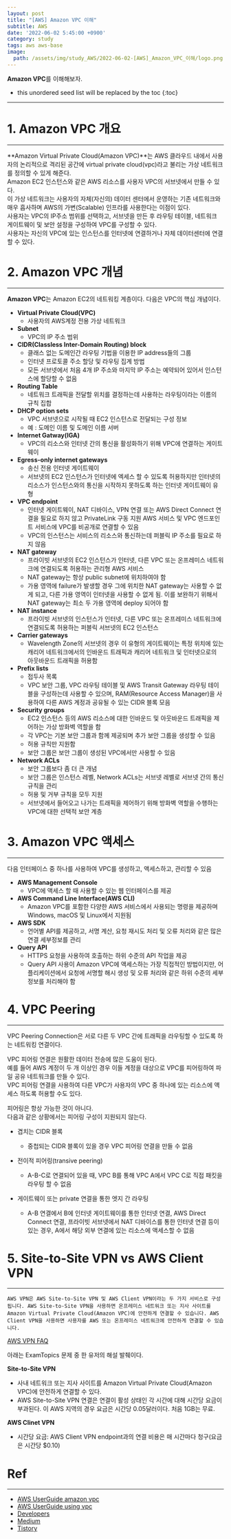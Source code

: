 ```yaml
---
layout: post
title: "[AWS] Amazon VPC 이해"
subtitle: AWS
date: '2022-06-02 5:45:00 +0900'
category: study
tags: aws aws-base
image:
  path: /assets/img/study_AWS/2022-06-02-[AWS]_Amazon_VPC_이해/logo.png
---
```


**Amazon VPC**를 이해해보자.

<!--more-->

* this unordered seed list will be replaced by the toc
{:toc}

<hr/>

# 1. Amazon VPC 개요
---

**Amazon Virtual Private Cloud(Amazon VPC)**는 AWS 클라우드 내에서 사용자의 논리적으로 격리된 공간에 virtual private cloud(vpc)라고 불리는 가상 네트워크를 정의할 수 있게 해준다.<br>
Amazon EC2 인스턴스와 같은 AWS 리소스를 사용자 VPC의 서브넷에서 만들 수 있다.<br>
이 가상 네트워크는 사용자의 자체(자신의) 데이터 센터에서 운영하는 기존 네트워크와 매우 흡사하며 AWS의 가변(Scalable) 인프라를 사용한다는 이점이 있다.<br>
사용자는 VPC의 IP주소 범위를 선택하고, 서브넷을 만든 후 라우팅 테이블, 네트워크 게이트웨이 및 보안 설정을 구성하여 VPC를 구성할 수 있다.<br>
사용자는 자신의 VPC에 있는 인스턴스를 인터넷에 연결하거나 자체 데이터센터에 연결할 수 있다.


# 2. Amazon VPC 개념
---

**Amazon VPC**는 Amazon EC2의 네트워킹 계층이다.
다음은 VPC의 핵심 개념이다.

* **Virtual Private Cloud(VPC)**
  - 사용자의 AWS계정 전용 가상 네트워크
* **Subnet**
  - VPC의 IP 주소 범위
* **CIDR(Classless Inter-Domain Routing) block**
  - 클래스 없는 도메인간 라우팅 기법을 이용한 IP address들의 그룹
  - 인터넷 프로토콜 주소 할당 및 라우팅 집계 방법
  - 모든 서브넷에서 처음 4개 IP 주소와 마지막 IP 주소는 예약되어 있어서 인스턴스에 할당할 수 없음
* **Routing Table**
  - 네트워크 트래픽을 전달할 위치를 결정하는데 사용하는 라우팅이라는 이름의 규칙 집합
* **DHCP option sets**
  - VPC 서브넷으로 시작될 때 EC2 인스턴스로 전달되는 구성 정보
  - 예 : 도메인 이름 및 도메인 이름 서버
* **Internet Gatway(IGA)**
  - VPC의 리소스와 인터넷 간의 통신을 활성화하기 위해 VPC에 연결하는 게이트웨이
* **Egress-only internet gateways**
  - 송신 전용 인터넷 게이트웨이
  - 서브넷의 EC2 인스턴스가 인터넷에 엑세스 할 수 있도록 허용하지만 인터넷의 리소스가 인스턴스와의 통신을 시작하지 못하도록 하는 인터넷 게이트웨이 유형
* **VPC endpoint**
  - 인터넷 게이트웨이, NAT 디바이스, VPN 연결 또는 AWS Direct Connect 연결을 필요로 하지 않고 PrivateLink 구동 지원 AWS 서비스 및 VPC 엔드포인트 서비스에 VPC를 비공개로 연결할 수 있음
  - VPC의 인스턴스는 서비스의 리소스와 통신하는데 퍼블릭 IP 주소를 필요로 하지 않음
* **NAT gateway**
  - 프라이빗 서브넷의 EC2 인스턴스가 인터넷, 다른 VPC 또는 온프레미스 네트워크에 연결되도록 허용하는 관리형 AWS 서비스
  - NAT gateway는 항상 public subnet에 위치하여야 함
  - 가용 영역에 failure가 발생할 경우 그에 위치한 NAT gateway는 사용할 수 없게 되고, 다른 가용 영역이 인터넷을 사용할 수 없게 됨. 이를 보완하기 위해서 NAT gateway는 최소 두 가용 영역에 deploy 되어야 함
* **NAT instance**
  - 프라이빗 서브넷의 인스턴스가 인터넷, 다른 VPC 또는 온프레미스 네트워크에 연결되도록 허용하는 퍼블릭 서브넷의 EC2 인스턴스
* **Carrier gateways**
  - Wavelength Zone의 서브넷의 경우 이 유형의 게이트웨이는 특정 위치에 있는 캐리어 네트워크에서의 인바운드 트래픽과 캐리어 네트워크 및 인터넷으로의 아웃바운드 트래픽을 허용함
* **Prefix lists**
  - 접두사 목록
  - VPC 보안 그룹, VPC 라우팅 테이블 및 AWS Transit Gateway 라우팅 테이블을 구성하는데 사용할 수 있으며, RAM(Resource Access Manager)을 사용하여 다른 AWS 계정과 공유될 수 있는 CIDR 블록 모음
* **Security groups**
  - EC2 인스턴스 등의 AWS 리소스에 대한 인바운드 및 아웃바운드 트래픽을 제어하는 가상 방화벽 역할을 함
  - 각 VPC는 기본 보안 그룹과 함께 제공되며 추가 보안 그룹을 생성할 수 있음
  - 허용 규칙만 지원함
  - 보안 그룹은 보안 그룹이 생성된 VPC에서만 사용할 수 있음
* **Network ACLs**
  - 보안 그룹보다 좀 더 큰 개념
  - 보안 그룹은 인스턴스 레벨, Network ACLs는 서브넷 레벨로 서브넷 간의 통신 규칙을 관리
  - 허용 및 거부 규칙을 모두 지원
  - 서브넷에서 들어오고 나가는 트래픽을 제어하기 위해 방화벽 역할을 수행하는 VPC에 대한 선택적 보안 계층



# 3. Amazon VPC 액세스
---

다음 인터페이스 중 하나를 사용하여 VPC를 생성하고, 액세스하고, 관리할 수 있음

* **AWS Management Console**
  + VPC에 액세스 할 때 사용할 수 있는 웹 인터페이스를 제공
* **AWS Command Line Interface(AWS CLI)**
  + Amazon VPC를 포함한 다양한 AWS 서비스에서 사용되는 명령을 제공하며 Windows, macOS 및 Linux에서 지원됨
* **AWS SDK**
  + 언어별 API를 제공하고, 서명 계산, 요청 재시도 처리 및 오류 처리와 같은 많은 연결 세부정보를 관리
* **Query API**
  + HTTPS 요청을 사용하여 호출하는 하위 수준의 API 작업을 제공
  + Query API 사용이 Amazon VPC에 액세스하는 가장 직접적인 방법이지만, 어플리케이션에서 요청에 서명할 해시 생성 및 오류 처리와 같은 하위 수준의 세부 정보를 처리해야 함


# 4. VPC Peering
---

VPC Peering Connection은 서로 다른 두 VPC 간에 트래픽을 라우팅할 수 있도록 하는 네트워킹 연결이다.

VPC 피어링 연결은 원활한 데이터 전송에 많은 도움이 된다.<br>
예를 들어 AWS 계정이 두 개 이상인 경우 이들 계정을 대상으로 VPC를 피어링하여 파일 공유 네트워크를 만들 수 있다.<br>
VPC 피어링 연결을 사용하여 다른 VPC가 사용자의 VPC 중 하나에 있는 리소스에 액세스 하도록 허용할 수도 있다.<br>

피어링은 항상 가능한 것이 아니다.<br>
다음과 같은 상황에서는 피어링 구성이 지원되지 않는다.

* 겹치는 CIDR 블록
  + 중첩되는 CIDR 블록이 있을 경우 VPC 피어링 연결을 만들 수 없음

* 전이적 피어링(transive peering)
  + A-B-C로 연결되어 있을 때, VPC B를 통해 VPC A에서 VPC C로 직접 패킷을 라우팅 할 수 없음

* 게이트웨이 또는 private 연결을 통한 엣지 간 라우팅
  + A-B 연결에서 B에 인터넷 게이트웨이를 통한 인터넷 연결, AWS Direct Connect 연결, 프라이빗 서브넷에서 NAT 디바이스를 통한 인터넷 연결 등이 있는 경우, A에서 해당 외부 연결에 있는 리소스에 액세스할 수 없음


# 5. Site-to-Site VPN vs AWS Client VPN
---
```
AWS VPN은 AWS Site-to-Site VPN 및 AWS Client VPN이라는 두 가지 서비스로 구성됩니다. AWS Site-to-Site VPN을 사용하면 온프레미스 네트워크 또는 지사 사이트를 Amazon Virtual Private Cloud(Amazon VPC)에 안전하게 연결할 수 있습니다. AWS Client VPN을 사용하면 사용자를 AWS 또는 온프레미스 네트워크에 안전하게 연결할 수 있습니다.
```
[AWS VPN FAQ](https://aws.amazon.com/vpn/faqs/#:~:text=AWS%20VPN%20%EC%9D%80)

아래는 ExamTopics 문제 중 한 유저의 해설 발췌이다.

**Site-to-Site VPN** 

- 사내 네트워크 또는 지사 사이트를 Amazon Virtual Private Cloud(Amazon VPC)에 안전하게 연결할 수 있다.
- AWS Site-to-Site VPN 연결은 연결이 활성 상태인 각 시간에 대해 시간당 요금이 부과된다. 이 AWS 지역의 경우 요금은 시간당 0.05달러이다. 처음 1GB는 무료.

**AWS Clinet VPN** 

- 시간당 요금: AWS Client VPN endpoint과의 연결 비용은 매 시간마다 청구(요금은 시간당 $0.10)


# Ref
---
  - [AWS UserGuide amazon vpc](https://docs.aws.amazon.com/ko_kr/vpc/latest/userguide/what-is-amazon-vpc.html)
  - [AWS UserGuide using vpc](https://docs.aws.amazon.com/ko_kr/AWSEC2/latest/UserGuide/using-vpc.html)
  - [Developers](https://dev.classmethod.jp/articles/vpc-3/)
  - [Medium](https://medium.com/harrythegreat/aws-%EA%B0%80%EC%9E%A5%EC%89%BD%EA%B2%8C-vpc-%EA%B0%9C%EB%85%90%EC%9E%A1%EA%B8%B0-71eef95a7098)
  - [Tistory](https://arisu1000.tistory.com/27744)
